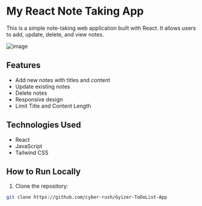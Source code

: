 # My React Note Taking App

This is a simple note-taking web application built with React. It allows users to add, update, delete, and view notes.

![image](https://github.com/cyber-rush/Gyizer-ToDoList-App/assets/66362774/e2603863-eaaa-4ed9-9163-9bb2a6ba54e4)


## Features

- Add new notes with titles and content
- Update existing notes
- Delete notes
- Responsive design
- Limit Title and Content Length

## Technologies Used

- React
- JavaScript
- Tailwind CSS

## How to Run Locally

1. Clone the repository:

```bash
git clone https://github.com/cyber-rush/Gyizer-ToDoList-App
